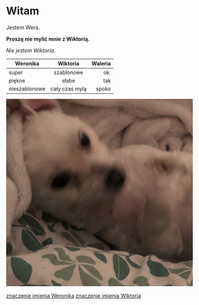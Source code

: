 # Witam

Jestem Wera.

**Proszę nie mylić mnie z Wiktorią.**

*Nie jestem Wiktoria.*

| Weronika      | Wiktoria            | Waleria|
| ------------- |:-------------------:| ------:|
| super         | szablonowe          | ok.    |
| piękne        | słabe               |   tak  |
| nieszablonowe | cały czas mylą      |  spoko |


![picture/IMG_2684.jpg](IMG_2684.jpg)

[znaczenie imienia Weronika](https://www.znaczenie-imion.net/w/weronika-veronica.html)
[znaczenie imienia Wiktoria](https://www.ksiegaimion.com/wiktoria)

